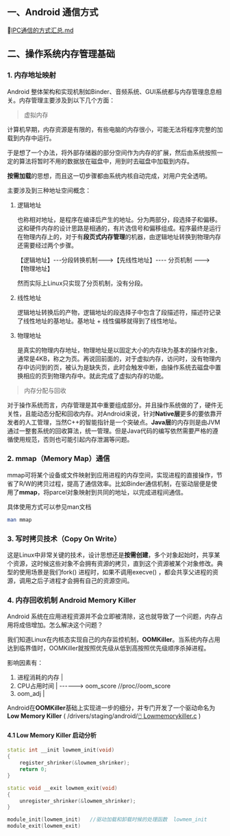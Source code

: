 ## 一、Android 通信方式



:bookmark_tabs:[IPC通信的方式汇总.md](./IPC通信的方式汇总.md)



## 二、操作系统内存管理基础

### 1. 内存地址映射

Android 整体架构和实现机制如Binder、音频系统、GUI系统都与内存管理息息相关。内存管理主要涉及到以下几个方面：

> 虚拟内存

计算机早期，内存资源是有限的，有些电脑的内存很小，可能无法将程序完整的加载到内存中运行。

于是想了一个办法，将外部存储器的部分空间作为内存的扩展，然后由系统按照一定的算法将暂时不用的数据放在磁盘中，用到时去磁盘中加载到内存。

**按需加载**的思想，而且这一切步骤都由系统内核自动完成，对用户完全透明。



主要涉及到三种地址空间概念：

1. 逻辑地址

   也称相对地址，是程序在编译后产生的地址。分为两部分，段选择子和偏移。这和硬件内存的设计思路是相通的，有片选信号和偏移组成。程序最终是运行在物理内存上的，对于有**段页式内存管理**的机器，由逻辑地址转换到物理内存还需要经过两个步骤。

   【逻辑地址】---分段转换机制--->【先线性地址】---- 分页机制  ---> 【物理地址】

   然而实际上Linux只实现了分页机制，没有分段。

2. 线性地址

   逻辑地址转换后的产物，逻辑地址的段选择子中包含了段描述符，描述符记录了线性地址的基地址。基地址 + 线性偏移就得到了线性地址。

3. 物理地址

   是真实的物理内存地址，物理地址是以固定大小的内存块为基本的操作对象，通常是4KB，称之为页。再说回前面的，对于虚拟内存，访问时，没有物理内存中访问到的页，被认为是缺失页，此时会触发中断，由操作系统去磁盘中置换相应的页到物理内存中。就此完成了虚拟内存的功能。



> 内存分配与回收

对于操作系统而言，内存管理是其中重要组成部分。并且操作系统做的了，硬件无关性，且能动态分配和回收内存。对Android来说，针对**Native层**更多的要依靠开发者的人工管理，当然C++的智能指针是一个突破点。**Java层**的内存则是由JVM通过一整套系统的回收算法，统一管理。但是Java代码的编写依然需要严格的遵循使用规范，否则也可能引起内存泄漏等问题。



### 2. mmap（Memory Map）通信

mmap可将某个设备或文件映射到应用进程的内存空间，实现进程的直接操作，节省了R/W的拷贝过程，提高了通信效率。比如Binder通信机制，在驱动层便是使用了**mmap**，将parcel对象映射到共同的地址，以完成进程间通信。

具体使用方式可以参见man文档

```bash
man mmap
```



### 3. 写时拷贝技术（Copy On Write）

这是Linux中非常关键的技术，设计思想还是**按需创建**，多个对象起始时，共享某个资源，这时候这些对象不会拥有资源的拷贝，直到这个资源被某个对象修改。典型的使用场景是我们fork() 进程时，如果不调用execve() ，都会共享父进程的资源，调用之后子进程才会拥有自己的资源空间。





### 4. 内存回收机制 Android  Memory Killer



Android 系统在应用进程资源并不会立即被清除，这也就导致了一个问题，内存占用将成倍增加。怎么解决这个问题？

我们知道Linux在内核态实现自己的内存监控机制，**OOMKiller**。当系统内存占用达到临界值时，OOMKiller就按照优先级从低到高按照优先级顺序杀掉进程。

影响因素有： 

1. 进程消耗的内存          |
2. CPU占用时间              |    ------>   oom_score       //proc/<PID>/oom_score
3. oom_adj                     |



Android在**OOMKiller**基础上实现进一步的细分，并专门开发了一个驱动命名为 **Low Memory Killer** ( /drivers/staging/android/[:computer_mouse: Lowmemorykiller.c](http://androidxref.com/kernel_3.18/xref/drivers/staging/android/lowmemorykiller.c) )



#### 4.1 Low Memory Killer 启动分析

```C++
static int __init lowmem_init(void)
{
	register_shrinker(&lowmem_shrinker);
	return 0;
}

static void __exit lowmem_exit(void)
{
	unregister_shrinker(&lowmem_shrinker);
}

module_init(lowmem_init)   //驱动加载和卸载时候的处理函数  lowmem_init
module_exit(lowmem_exit)
```



